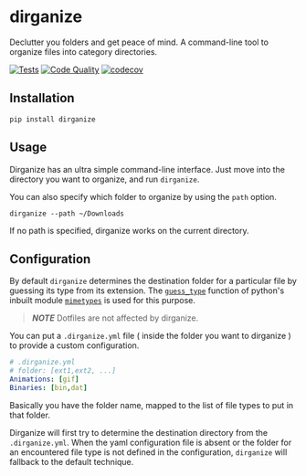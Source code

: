 # dirganize

Declutter you folders and get peace of mind.
A command-line tool to organize files into category directories.

[![Tests](https://github.com/aahnik/dirganize/actions/workflows/test.yml/badge.svg)](https://github.com/aahnik/dirganize/actions/workflows/test.yml)
[![Code Quality](https://github.com/aahnik/dirganize/actions/workflows/quality.yml/badge.svg)](https://github.com/aahnik/dirganize/actions/workflows/quality.yml)
[![codecov](https://codecov.io/gh/aahnik/dirganize/branch/main/graph/badge.svg?token=2SRYMBMAHH)](https://codecov.io/gh/aahnik/dirganize)

## Installation

```shell
pip install dirganize
```

## Usage

Dirganize has an ultra simple command-line interface.
Just move into the directory you want to organize, and run `dirganize`.

You can also specify which folder to organize by using the `path` option.

```shell
dirganize --path ~/Downloads
```

If no path is specified, dirganize works on the current directory.

## Configuration

By default `dirganize` determines the destination folder for a particular file by
guessing its type from its extension.
The
[`guess_type`](https://docs.python.org/3/library/mimetypes.html#mimetypes.guess_type)
function of python's inbuilt module
[`mimetypes`](https://docs.python.org/3/library/mimetypes.html)
is used for this purpose.

> ***NOTE*** Dotfiles are not affected by dirganize.

You can put a `.dirganize.yml` file ( inside the folder you want to dirganize )
to provide a custom configuration.

```yaml
# .dirganize.yml
# folder: [ext1,ext2, ...]
Animations: [gif]
Binaries: [bin,dat]
```

Basically you have the folder name,
mapped to the list of file types to put in that folder.

Dirganize will first try to determine the destination directory from the `.dirganize.yml`.
When the yaml configuration file is absent or
the folder for an encountered file type is not defined in the configuration,
`dirganize` will fallback to the default technique.
